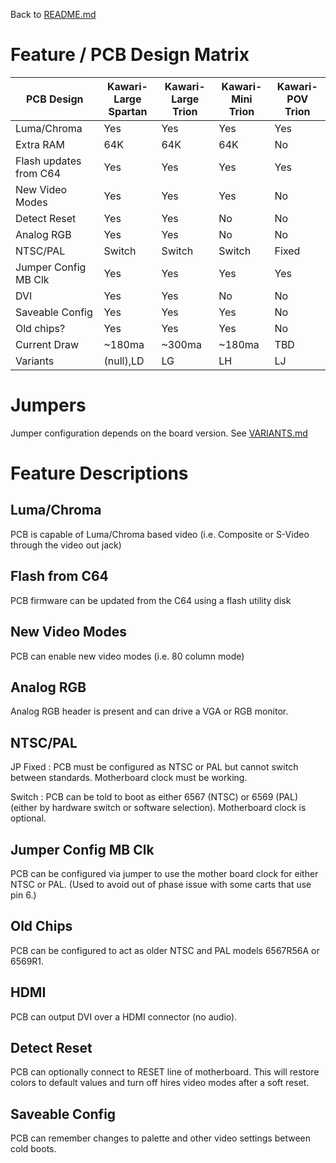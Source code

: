 Back to [README.md](../README.md)

# Feature / PCB Design Matrix

PCB Design             |Kawari-Large<br>Spartan|Kawari-Large<br>Trion|Kawari-Mini<br>Trion|Kawari-POV<br>Trion|
-----------------------|------------|------|------------|----------|
Luma/Chroma            |Yes         |Yes   |Yes         |Yes       |
Extra RAM              |64K         |64K   |64K         |No        |
Flash updates from C64 |Yes         |Yes   |Yes         |Yes       |
New Video Modes        |Yes         |Yes   |Yes         |No        |
Detect Reset           |Yes         |Yes   |No          |No        |
Analog RGB             |Yes         |Yes   |No          |No        |
NTSC/PAL               |Switch      |Switch|Switch      |Fixed     |
Jumper Config MB Clk   |Yes         |Yes   |Yes         |Yes       |
DVI                    |Yes         |Yes   |No          |No        |
Saveable Config        |Yes         |Yes   |Yes         |No        |
Old chips?             |Yes         |Yes   |Yes         |No        |
Current Draw           |~180ma      |~300ma|~180ma      |TBD       |
Variants               |(null),LD   |LG    |LH          |LJ        |

# Jumpers

Jumper configuration depends on the board version.  See [VARIANTS.md](VARIANTS.md)

# Feature Descriptions

## Luma/Chroma 
PCB is capable of Luma/Chroma based video (i.e. Composite or S-Video through the video out jack)

## Flash from C64
PCB firmware can be updated from the C64 using a flash utility disk

## New Video Modes
PCB can enable new video modes (i.e. 80 column mode)

## Analog RGB
Analog RGB header is present and can drive a VGA or RGB monitor.

## NTSC/PAL
JP Fixed : PCB must be configured as NTSC or PAL but cannot switch between standards. Motherboard clock must be working.

Switch : PCB can be told to boot as either 6567 (NTSC) or 6569 (PAL) (either by hardware switch or software selection). Motherboard clock is optional.

## Jumper Config MB Clk
PCB can be configured via jumper to use the mother board clock for either NTSC or PAL. (Used to avoid out of phase issue with some carts that use pin 6.)

## Old Chips
PCB can be configured to act as older NTSC and PAL models 6567R56A or 6569R1.

## HDMI
PCB can output DVI over a HDMI connector (no audio).

## Detect Reset
PCB can optionally connect to RESET line of motherboard.  This will restore colors to default values and turn off hires video modes after a soft reset.

## Saveable Config
PCB can remember changes to palette and other video settings between cold boots.
